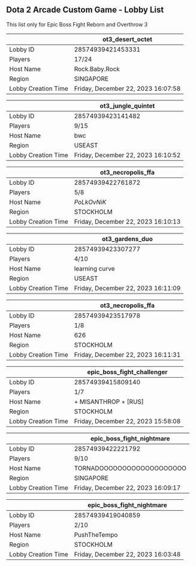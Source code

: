 ## Dota 2 Arcade Custom Game - Lobby List

This list only for Epic Boss Fight Reborn and Overthrow 3

|  | ot3_desert_octet |
| ------ | ------ |
| Lobby ID | 28574939421453331 |
| Players | 17/24 |
| Host Name | Rock.Baby.Rock |
| Region | SINGAPORE |
| Lobby Creation Time | Friday, December 22, 2023 16:07:58 |


|  | ot3_jungle_quintet |
| ------ | ------ |
| Lobby ID | 28574939423141482 |
| Players | 9/15 |
| Host Name | bwc |
| Region | USEAST |
| Lobby Creation Time | Friday, December 22, 2023 16:10:52 |


|  | ot3_necropolis_ffa |
| ------ | ------ |
| Lobby ID | 28574939422761872 |
| Players | 5/8 |
| Host Name | _PoLkOvNiK_ |
| Region | STOCKHOLM |
| Lobby Creation Time | Friday, December 22, 2023 16:10:13 |


|  | ot3_gardens_duo |
| ------ | ------ |
| Lobby ID | 28574939423307277 |
| Players | 4/10 |
| Host Name | learning curve |
| Region | USEAST |
| Lobby Creation Time | Friday, December 22, 2023 16:11:09 |


|  | ot3_necropolis_ffa |
| ------ | ------ |
| Lobby ID | 28574939423517978 |
| Players | 1/8 |
| Host Name | 626 |
| Region | STOCKHOLM |
| Lobby Creation Time | Friday, December 22, 2023 16:11:31 |


|  | epic_boss_fight_challenger |
| ------ | ------ |
| Lobby ID | 28574939415809140 |
| Players | 1/7 |
| Host Name | + MISANTHROP + [RUS] |
| Region | STOCKHOLM |
| Lobby Creation Time | Friday, December 22, 2023 15:58:08 |


|  | epic_boss_fight_nightmare |
| ------ | ------ |
| Lobby ID | 28574939422221792 |
| Players | 9/10 |
| Host Name | TORNADOOOOOOOOOOOOOOOOOOO |
| Region | SINGAPORE |
| Lobby Creation Time | Friday, December 22, 2023 16:09:17 |


|  | epic_boss_fight_nightmare |
| ------ | ------ |
| Lobby ID | 28574939419040859 |
| Players | 2/10 |
| Host Name | PushTheTempo |
| Region | STOCKHOLM |
| Lobby Creation Time | Friday, December 22, 2023 16:03:48 |


